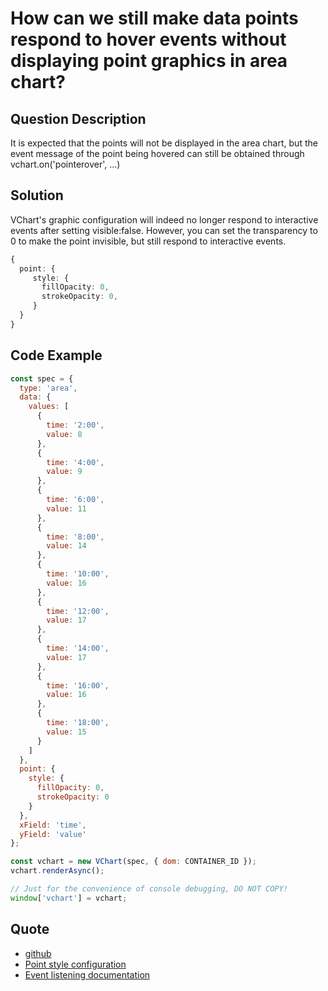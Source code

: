 # How can we still make data points respond to hover events without displaying point graphics in area chart?

## Question Description

It is expected that the points will not be displayed in the area chart, but the event message of the point being hovered can still be obtained through vchart.on('pointerover', ...)

## Solution

VChart's graphic configuration will indeed no longer respond to interactive events after setting visible:false. However, you can set the transparency to 0 to make the point invisible, but still respond to interactive events.

```ts
{
  point: {
     style: {
       fillOpacity: 0,
       strokeOpacity: 0,
     }
  }
}
```

## Code Example

```javascript livedemo
const spec = {
  type: 'area',
  data: {
    values: [
      {
        time: '2:00',
        value: 8
      },
      {
        time: '4:00',
        value: 9
      },
      {
        time: '6:00',
        value: 11
      },
      {
        time: '8:00',
        value: 14
      },
      {
        time: '10:00',
        value: 16
      },
      {
        time: '12:00',
        value: 17
      },
      {
        time: '14:00',
        value: 17
      },
      {
        time: '16:00',
        value: 16
      },
      {
        time: '18:00',
        value: 15
      }
    ]
  },
  point: {
    style: {
      fillOpacity: 0,
      strokeOpacity: 0
    }
  },
  xField: 'time',
  yField: 'value'
};

const vchart = new VChart(spec, { dom: CONTAINER_ID });
vchart.renderAsync();

// Just for the convenience of console debugging, DO NOT COPY!
window['vchart'] = vchart;
```

## Quote

- [github](https://github.com/VisActor/VChart)
- [Point style configuration](https://www.visactor.io/vchart/option/areaChart#point.style.fillOpacity)
- [Event listening documentation](https://www.visactor.io/vchart/api/API/event)
